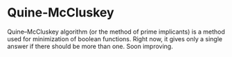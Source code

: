 Quine-McCluskey
===============

Quine–McCluskey algorithm (or the method of prime implicants) is a method used for minimization of boolean functions. Right now, it gives only a single answer if there should be more than one. Soon improving.
